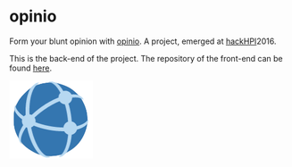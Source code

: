 # opinio
Form your blunt opinion with [opinio](http://devpost.com/software/opinio). A project, emerged at [hackHPI](http://hackhpi.org)2016.

This is the back-end of the project. The repository of the front-end can be found [here](https://github.com/Andruschenko/opinio/).

![opinio-logo](res/logo.png?raw=true "opinio")